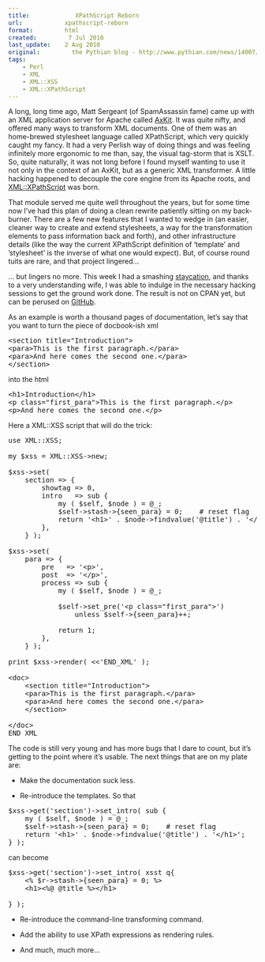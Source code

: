 ```yaml
---
title:             XPathScript Reborn
url:            xpathscript-reborn
format:         html
created:         7 Jul 2010
last_update:    2 Aug 2010
original:         the Pythian blog - http://www.pythian.com/news/14007/xpathscript-reborn
tags:
    - Perl
    - XML
    - XML::XSS
    - XML::XPathScript
---
```


<p>A long, long time ago, Matt Sergeant (of SpamAssassin fame) came up with an XML application server for Apache called <a href="http://axkit.org">AxKit</a>. It was quite nifty, and offered many ways to transform XML documents. One of them was an home-brewed stylesheet language called XPathScript, which very quickly caught my fancy. It had a very Perlish way of doing things and was feeling infinitely more ergonomic to me than, say, the visual tag-storm that is XSLT. So, quite naturally, it was not long before I found myself wanting to use it not only in the context of an AxKit, but as a generic XML transformer. A little hacking happened to decouple the core engine from its Apache roots, and <a href="http://search.cpan.org/~yanick/XML-XPathScript">XML::XPathScript</a> was born.</p>

<p>That module served me quite well throughout the years, but for some time now I’ve had this plan of doing a clean rewrite patiently sitting on my back-burner. There are a few new features that I wanted to wedge in (an easier, cleaner way to create and extend stylesheets, a way for the transformation elements to pass information back and forth), and other infrastructure details (like the way the current XPathScript definition of ‘template’ and ’stylesheet’ is the inverse of what one would expect). But, of course round tuits are rare, and that project lingered…</p>

<p>… but lingers no more. This week I had a smashing <a href="http://en.wikipedia.org/wiki/Staycation">staycation</a>, and thanks to a very understanding wife, I was able to indulge in the necessary hacking sessions to get the ground work done. The result is not on CPAN yet, but can be perused on <a href="http://github.com/yanick/xml-xss">GitHub</a>.</p>

<p>As an example is worth a thousand pages of documentation, let’s say that you want to turn the piece of docbook-ish xml</p>

<pre class="brush: xml;">
&#60;section title=&#34;Introduction&#34;&#62;
&#60;para&#62;This is the first paragraph.&#60;/para&#62;
&#60;para&#62;And here comes the second one.&#60;/para&#62;
&#60;/section&#62;
</pre>

<p>into the html</p>

<pre class="brush: xml;">
&#60;h1&#62;Introduction&#60;/h1&#62;
&#60;p class=&#34;first_para&#34;&#62;This is the first paragraph.&#60;/p&#62;
&#60;p&#62;And here comes the second one.&#60;/p&#62;
</pre>

<p>Here a XML::XSS script that will do the trick:</p>

<pre class="brush: perl;">
use XML::XSS;

my $xss = XML::XSS-&#62;new;

$xss-&#62;set(
    section =&#62; {
        showtag =&#62; 0,
        intro   =&#62; sub {
            my ( $self, $node ) = @_;
            $self-&#62;stash-&#62;{seen_para} = 0;    # reset flag
            return &#39;&#60;h1&#62;&#39; . $node-&#62;findvalue(&#39;@title&#39;) . &#39;&#60;/h1&#62;&#39;;
        },
    } );

$xss-&#62;set(
    para =&#62; {
        pre   =&#62; &#39;&#60;p&#62;&#39;,
        post  =&#62; &#39;&#60;/p&#62;&#39;,
        process =&#62; sub {
            my ( $self, $node ) = @_;

            $self-&#62;set_pre(&#39;&#60;p class=&#34;first_para&#34;&#62;&#39;)
                unless $self-&#62;{seen_para}++;

            return 1;
        },
    } );

print $xss-&#62;render( &#60;&#60;&#39;END_XML&#39; );

&#60;doc&#62;
    &#60;section title=&#34;Introduction&#34;&#62;
    &#60;para&#62;This is the first paragraph.&#60;/para&#62;
    &#60;para&#62;And here comes the second one.&#60;/para&#62;
    &#60;/section&#62;

&#60;/doc&#62;
END_XML
</pre>

<p>The code is still very young and has more bugs that I dare to count, but it’s getting to the point where it’s usable. The next things that are on my plate are:</p>

<ul><li>

<p>Make the documentation suck less.</p>

 </li><li>

<p>Re-introduce the templates. So that </p>

 </li> </ul><pre class="brush: perl">
$xss-&#62;get(&#39;section&#39;)-&#62;set_intro( sub {
    my ( $self, $node ) = @_;
    $self-&#62;stash-&#62;{seen_para} = 0;    # reset flag
    return &#39;&#60;h1&#62;&#39; . $node-&#62;findvalue(&#39;@title&#39;) . &#39;&#60;/h1&#62;&#39;;
} );
</pre>

<p>can become</p>

<pre class="brush: perl">$xss-&#62;get(&#39;section&#39;)-&#62;set_intro( xsst q{
    &#60;% $r-&#62;stash-&#62;{seen_para} = 0; %&#62;
    &#60;h1&#62;&#60;%@ @title %&#62;&#60;/h1&#62;

} );
</pre><ul><li>

<p>Re-introduce the command-line transforming command.</p>

 </li><li>

<p>Add the ability to use XPath expressions as rendering rules.</p>

 </li><li>

<p>And much, much more…</p>

 </li> </ul> 
